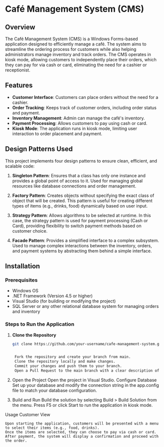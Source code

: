 # Café Management System (CMS)

## Overview

The Café Management System (CMS) is a Windows Forms-based application designed to efficiently manage a café. The system aims to streamline the ordering process for customers while also helping administrators manage inventory and track orders. The CMS operates in kiosk mode, allowing customers to independently place their orders, which they can pay for via cash or card, eliminating the need for a cashier or receptionist.

## Features

- **Customer Interface**: Customers can place orders without the need for a cashier.
- **Order Tracking**: Keeps track of customer orders, including order status and payment.
- **Inventory Management**: Admin can manage the café's inventory.
- **Payment Processing**: Allows customers to pay using cash or card.
- **Kiosk Mode**: The application runs in kiosk mode, limiting user interaction to order placement and payment.

## Design Patterns Used

This project implements four design patterns to ensure clean, efficient, and scalable code:

1. **Singleton Pattern**: Ensures that a class has only one instance and provides a global point of access to it. Used for managing global resources like database connections and order management.
   
2. **Factory Pattern**: Creates objects without specifying the exact class of object that will be created. This pattern is useful for creating different types of items (e.g., drinks, food) dynamically based on user input.

3. **Strategy Pattern**: Allows algorithms to be selected at runtime. In this case, the strategy pattern is used for payment processing (Cash or Card), providing flexibility to switch payment methods based on customer choice.

4. **Facade Pattern**: Provides a simplified interface to a complex subsystem. Used to manage complex interactions between the inventory, orders, and payment systems by abstracting them behind a simple interface.

## Installation

### Prerequisites

- Windows OS
- .NET Framework (Version 4.5 or higher)
- Visual Studio (for building or modifying the project)
- SQL Server or any other relational database system for managing orders and inventory

### Steps to Run the Application

1. **Clone the Repository**

   ```bash
   git clone https://github.com/your-username/cafe-management-system.git


    Fork the repository and create your branch from main.
    Clone the repository locally and make changes.
    Commit your changes and push them to your branch.
    Open a Pull Request to the main branch with a clear description of what you have done.
   
2. Open the Project
   Open the project in Visual Studio.
   Configure Database
   Set up your database and modify the connection string in the app.config file to match your database configuration.

3. Build and Run
   Build the solution by selecting Build > Build Solution from the menu.
   Press F5 or click Start to run the application in kiosk mode.

Usage
Customer View

    Upon starting the application, customers will be presented with a menu to select their items (e.g., food, drinks).
    Once the items are selected, they can choose to pay via cash or card.
    After payment, the system will display a confirmation and proceed with the order.
